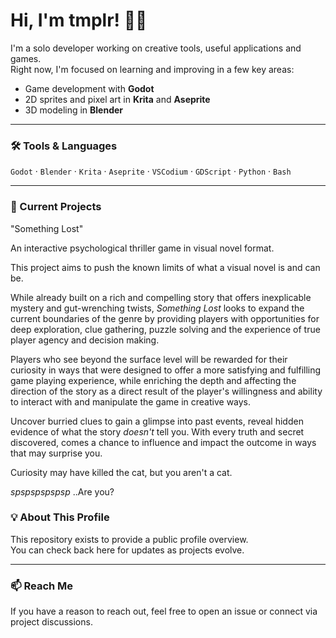 # Hi, I'm tmplr! 👋🏻

I'm a solo developer working on creative tools, useful applications and games.  
Right now, I'm focused on learning and improving in a few key areas:

- Game development with **Godot**
- 2D sprites and pixel art in **Krita** and **Aseprite**
- 3D modeling in **Blender**

---

### 🛠️ Tools & Languages

`Godot` · `Blender` · `Krita` · `Aseprite` · `VSCodium` · `GDScript` · `Python` · `Bash`  

---

### 🧩 Current Projects

"Something Lost" 

An interactive psychological thriller game in visual novel format.

This project aims to push the known limits of what a visual novel is and can be.

While already built on a rich and compelling story that offers inexplicable 
mystery and gut-wrenching twists, *Something Lost* looks to expand the current 
boundaries of the genre by providing players with opportunities for deep exploration, 
clue gathering, puzzle solving and the experience of true player agency and decision making.

Players who see beyond the surface level will be rewarded for their curiosity in ways that were 
designed to offer a more satisfying and fulfilling game playing experience, while enriching the 
depth and affecting the direction of the story as a direct result of the player's willingness and 
ability to interact with and manipulate the game in creative ways.

Uncover burried clues to gain a glimpse into past events, reveal hidden evidence of what the 
story *doesn't* tell you. With every truth and secret discovered, comes a chance to influence 
and impact the outcome in ways that may surprise you. 

Curiosity may have killed the cat, but you aren't a cat.

*spspspspspsp* ..Are you?

### 💡 About This Profile

This repository exists to provide a public profile overview.  
You can check back here for updates as projects evolve.

---

### 📫 Reach Me

If you have a reason to reach out, feel free to open an issue or connect via project discussions.

<!-- 
--- -->
